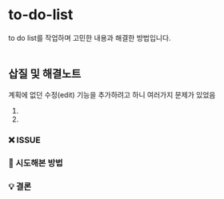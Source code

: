 # to-do-list

to do list를 작업하며 고민한 내용과 해결한 방법입니다.<br/><br/>

## 삽질 및 해결노트

계획에 없던 수정(edit) 기능을 추가하려고 하니 여러가지 문제가 있었음 <br/>

1.
2.

### ❌ ISSUE

### 🧐 시도해본 방법

### 💡 결론
